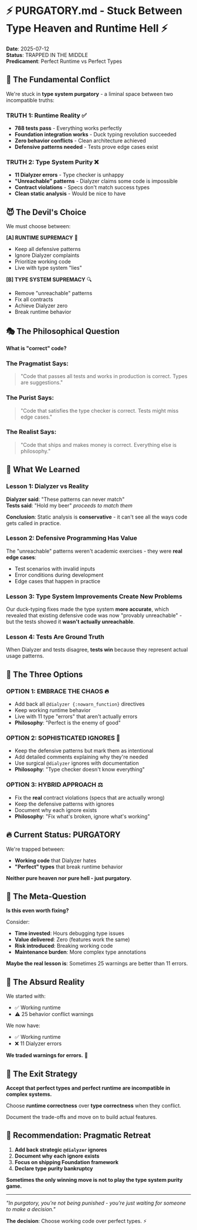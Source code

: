 # ⚡ PURGATORY.md - Stuck Between Type Heaven and Runtime Hell ⚡

**Date**: 2025-07-12  
**Status**: TRAPPED IN THE MIDDLE  
**Predicament**: Perfect Runtime vs Perfect Types  

## 🤔 The Fundamental Conflict

We're stuck in **type system purgatory** - a liminal space between two incompatible truths:

### **TRUTH 1: Runtime Reality** ✅
- **788 tests pass** - Everything works perfectly
- **Foundation integration works** - Duck typing revolution succeeded  
- **Zero behavior conflicts** - Clean architecture achieved
- **Defensive patterns needed** - Tests prove edge cases exist

### **TRUTH 2: Type System Purity** ❌
- **11 Dialyzer errors** - Type checker is unhappy
- **"Unreachable" patterns** - Dialyzer claims some code is impossible
- **Contract violations** - Specs don't match success types
- **Clean static analysis** - Would be nice to have

## 😈 The Devil's Choice

We must choose between:

**[A] RUNTIME SUPREMACY** 🚀
- Keep all defensive patterns
- Ignore Dialyzer complaints  
- Prioritize working code
- Live with type system "lies"

**[B] TYPE SYSTEM SUPREMACY** 🔍
- Remove "unreachable" patterns
- Fix all contracts
- Achieve Dialyzer zero
- Break runtime behavior

## 🎭 The Philosophical Question

**What is "correct" code?**

### **The Pragmatist Says**:
> "Code that passes all tests and works in production is correct. Types are suggestions."

### **The Purist Says**:  
> "Code that satisfies the type checker is correct. Tests might miss edge cases."

### **The Realist Says**:
> "Code that ships and makes money is correct. Everything else is philosophy."

## 🧠 What We Learned

### **Lesson 1: Dialyzer vs Reality**
**Dialyzer said**: "These patterns can never match"  
**Tests said**: "Hold my beer" *proceeds to match them*

**Conclusion**: Static analysis is **conservative** - it can't see all the ways code gets called in practice.

### **Lesson 2: Defensive Programming Has Value**
The "unreachable" patterns weren't academic exercises - they were **real edge cases**:
- Test scenarios with invalid inputs
- Error conditions during development  
- Edge cases that happen in practice

### **Lesson 3: Type System Improvements Create New Problems**
Our duck-typing fixes made the type system **more accurate**, which revealed that existing defensive code was now "provably unreachable" - but the tests showed it **wasn't actually unreachable**.

### **Lesson 4: Tests Are Ground Truth**
When Dialyzer and tests disagree, **tests win** because they represent actual usage patterns.

## 🎯 The Three Options

### **OPTION 1: EMBRACE THE CHAOS** 🔥
- Add back all `@dialyzer {:nowarn_function}` directives
- Keep working runtime behavior
- Live with 11 type "errors" that aren't actually errors
- **Philosophy**: "Perfect is the enemy of good"

### **OPTION 2: SOPHISTICATED IGNORES** 🎨  
- Keep the defensive patterns but mark them as intentional
- Add detailed comments explaining why they're needed
- Use surgical `@dialyzer` ignores with documentation
- **Philosophy**: "Type checker doesn't know everything"

### **OPTION 3: HYBRID APPROACH** ⚖️
- Fix the **real** contract violations (specs that are actually wrong)
- Keep the defensive patterns with ignores
- Document why each ignore exists
- **Philosophy**: "Fix what's broken, ignore what's working"

## 🔥 Current Status: PURGATORY

We're trapped between:
- **Working code** that Dialyzer hates
- **"Perfect" types** that break runtime behavior

**Neither pure heaven nor pure hell - just purgatory.**

## 💭 The Meta-Question

**Is this even worth fixing?**

Consider:
- **Time invested**: Hours debugging type issues
- **Value delivered**: Zero (features work the same)
- **Risk introduced**: Breaking working code
- **Maintenance burden**: More complex type annotations

**Maybe the real lesson is**: Sometimes 25 warnings are better than 11 errors.

## 🎪 The Absurd Reality

We started with:
- ✅ Working runtime
- ⚠️ 25 behavior conflict warnings

We now have:
- ✅ Working runtime  
- ❌ 11 Dialyzer errors

**We traded warnings for errors.** 🤡

## 🚪 The Exit Strategy

**Accept that perfect types and perfect runtime are incompatible in complex systems.**

Choose **runtime correctness** over **type correctness** when they conflict.

Document the trade-offs and move on to build actual features.

## 🎯 Recommendation: Pragmatic Retreat

1. **Add back strategic `@dialyzer` ignores**
2. **Document why each ignore exists** 
3. **Focus on shipping Foundation framework**
4. **Declare type purity bankruptcy**

**Sometimes the only winning move is not to play the type system purity game.**

---

*"In purgatory, you're not being punished - you're just waiting for someone to make a decision."*

**The decision**: Choose working code over perfect types. ⚡